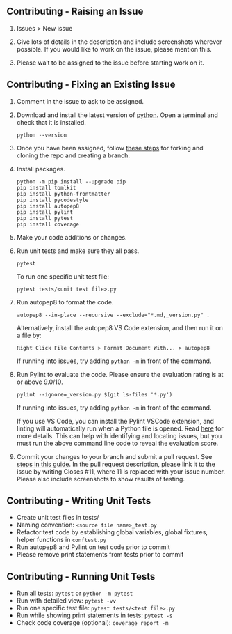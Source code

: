 ## Contributing - Raising an Issue

1. Issues > New issue

2. Give lots of details in the description and include screenshots wherever possible. If you would like to work on the issue, please mention this.

3. Please wait to be assigned to the issue before starting work on it.

## Contributing - Fixing an Existing Issue

1. Comment in the issue to ask to be assigned.

2. Download and install the latest version of [python](https://www.python.org/downloads/). Open a terminal and check that it is installed.

   `python --version`

3. Once you have been assigned, follow [these steps](https://docs.github.com/en/get-started/quickstart/contributing-to-projects) for forking and cloning the repo and creating a branch.

4. Install packages.

   ```
   python -m pip install --upgrade pip
   pip install tomlkit
   pip install python-frontmatter
   pip install pycodestyle
   pip install autopep8
   pip install pylint
   pip install pytest
   pip install coverage
   ```

5. Make your code additions or changes.

6. Run unit tests and make sure they all pass.

   `pytest`

   To run one specific unit test file:

   `pytest tests/<unit test file>.py`

7. Run autopep8 to format the code.

   `autopep8 --in-place --recursive --exclude="*.md,_version.py" .`

   Alternatively, install the autopep8 VS Code extension, and then run it on a file by:

   `Right Click File Contents > Format Document With... > autopep8`

   If running into issues, try adding `python -m` in front of the command.

8. Run Pylint to evaluate the code. Please ensure the evaluation rating is at or above 9.0/10.

   `pylint --ignore=_version.py $(git ls-files '*.py')`

   If running into issues, try adding `python -m` in front of the command.

   If you use VS Code, you can install the Pylint VSCode extension, and linting will automatically run when a Python file is opened. Read [here](https://code.visualstudio.com/docs/python/linting#_run-linting) for more details. This can help with identifying and locating issues, but you must run the above command line code to reveal the evaluation score.

9. Commit your changes to your branch and submit a pull request. See [steps in this guide](https://docs.github.com/en/get-started/quickstart/contributing-to-projects). In the pull request description, please link it to the issue by writing Closes #11, where 11 is replaced with your issue number. Please also include screenshots to show results of testing.

## Contributing - Writing Unit Tests

 - Create unit test files in tests/
 - Naming convention: `<source file name>_test.py`
 - Refactor test code by establishing global variables, global fixtures, helper functions in `conftest.py`
 - Run autopep8 and Pylint on test code prior to commit
 - Please remove print statements from tests prior to commit

## Contributing - Running Unit Tests

 - Run all tests: `pytest` or `python -m pytest`
 - Run with detailed view: `pytest -vv`
 - Run one specific test file: `pytest tests/<test file>.py`
 - Run while showing print statements in tests: `pytest -s`
 - Check code coverage (optional): `coverage report -m`
